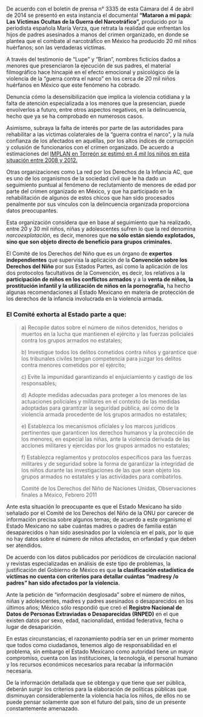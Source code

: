 
De acuerdo con el boletín de prensa n° 3335 de esta Cámara del 4 de abril de 2014  se presentó en esta instancia el documental **“Mataron a mi papá: Las Víctimas Ocultas de la Guerra del Narcotráfico”,** producido por la periodista española María Verza, que retrata la realidad que enfrentan los hijos de padres asesinados a manos del crimen organizado, en donde se plantea que el combate al narcotráfico en México ha producido 20 mil niños huérfanos; son las verdaderas víctimas.

A través del testimonio de “Lupe” y “Brian”, nombres ficticios dados a menores que presenciaron la ejecución de sus padres, el material filmográfico hace hincapié en el efecto emocional y psicológico de la violencia de la “guerra contra el narco” en los cerca de 20 mil niños huérfanos en México que este fenómeno ha cobrado.

Denuncia cómo la desensibilización que implica la violencia cotidiana y la falta de atención especializada a los menores que la presencian, puede envolverlos a futuro, entre otros aspectos negativos, en la delincuencia, hecho que ya se ha comprobado en numerosos casos.

Asimismo, subraya la falta de interés por parte de las autoridades para rehabilitar a las víctimas colaterales de la “guerra contra el narco”, y la nula confianza de los afectados en aquéllas, por los altos índices de corrupción y colusión de funcionarios con el crimen organizado. De acuerdo a estimaciones del [IMPLAN en Torreón se estimó en 4 mil los niños en esta situación entre 2008 y 2012.](http://www.trcimplan.gob.mx/blog/torreon-vulnerabilidad-social.html)

Otras organizaciones como La red por los Derechos de la Infancia AC, que es uno de los organismos de la sociedad civil que le ha dado un seguimiento puntual al fenómeno de reclutamiento de menores de edad por parte del crimen organizado en México, y que ha participado en la rehabilitación de algunos de estos chicos que han sido procesados penalmente por sus vínculos con la delincuencia organizada proporciona datos preocupantes.

Esta organización considera que en base al seguimiento que ha realizado, entre 20 y 30 mil niños, niñas y adolescentes sufren lo que la red denomina _narcoexplotación_, es decir, menores que **no sólo están siendo explotados, sino que son objeto directo de beneficio para grupos criminales.**

El Comité de los Derechos del Niño que es un órgano de **expertos independientes** que supervisa la aplicación de la **Convención sobre los Derechos del Niño** por sus Estados Partes, así como la aplicación de los dos protocolos facultativos de la Convención, es decir, los relativos a la **participación de niños en los conflictos armados** y a la **venta de niños, la prostitución infantil y la utilización de niños en la pornografía,** ha hecho algunas recomendaciones al Estado Mexicano en materia de protección de los derechos de la infancia involucrada en la violencia armada.

### El Comité exhorta al Estado parte a que:

> a) Recopile datos sobre el número de niños detenidos, heridos o muertos en la lucha que mantienen el ejército y las fuerzas policiales contra los grupos armados no estatales;
>
> b) Investigue todos los delitos cometidos contra niños y garantice que los tribunales civiles tengan competencia para juzgar los delitos contra menores cometidos por el ejército;
>
> c) Evite la impunidad garantizando el enjuiciamiento y castigo de los responsables;
>
> d) Adopte medidas adecuadas para proteger a los menores de las actuaciones policiales y militares en el contexto de las medidas adoptadas para garantizar la seguridad pública, así como de la violencia armada procedente de los grupos armados no estatales;
>
> e) Establezca los mecanismos oficiales y los marcos jurídicos pertinentes que garanticen los derechos humanos y la protección de los menores, en especial las niñas, ante la violencia derivada de las acciones militares y ejercidas por los grupos armados no estatales;
>
> f) Establezca reglamentos y protocolos específicos para las fuerzas militares y de seguridad sobre la forma de garantizar la integridad de los niños durante las investigaciones de las que sean objeto los grupos armados no estatales y las actividades para combatirlos.
>
> Comité de los Derechos del Niño de Naciones Unidas, Observaciones finales a México, Febrero 2011

Ante esta situación lo preocupante es que el Estado Mexicano ha sido señalado por el Comité de los Derechos del Niño de la ONU por carecer de información precisa sobre algunos temas; de acuerdo a este organismo el Estado Mexicano no sabe cuántas madres o padres de familia están desaparecidos o han sido asesinados por la violencia en el país, por lo que no hay datos sobre el número de niños afectados, en orfandad y que deben ser atendidos.

De acuerdo con los datos publicados por periódicos de circulación nacional y revistas especializadas en análisis de este tipo de problemas, la justificación del Gobierno de México es que **la clasificación estadística de víctimas no cuenta con criterios para detallar cuántas “madresy /o padres” han sido afectados por la violencia.**

Ante la petición de “información desglosada” sobre el número de niños, niñas y adolescentes, madres y padres asesinados o desaparecidos en los últimos años; México sólo respondió  que creó el **Registro Nacional de Datos de Personas Extraviadas o Desaparecidas (RNPED)** en el que existen datos por sexo, edad, nacionalidad, entidad federativa, fecha o lugar de desaparición.

En estas circunstancias, el razonamiento podría ser  en un primer momento que todos como ciudadanos, tenemos algo de responsabilidad en el problema, sin embargo el Estado Mexicano como autoridad tiene un mayor compromiso, cuenta con las instituciones, la tecnología, el personal humano y los recursos económicos necesarios para recabar la información necesaria.

De la  información detallada que se obtenga y que tiene que  ser pública, deberán  surgir los criterios para la elaboración de políticas públicas que disminuyan considerablemente la violencia hacia los niños, de ellos no se puede pensar solamente que son el futuro del país, sino de un presente constantemente amenazado.
